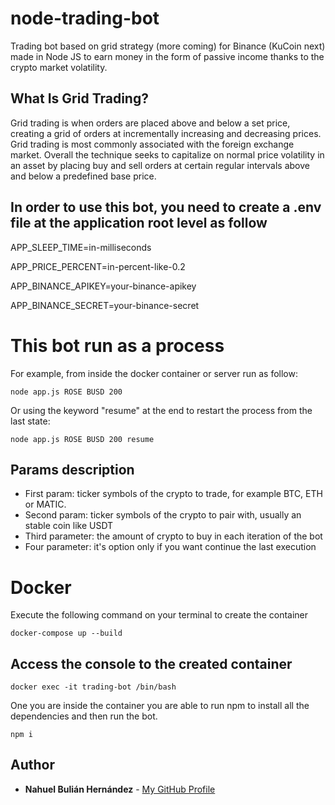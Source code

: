 # node-trading-bot 
Trading bot based on grid strategy (more coming) for Binance (KuCoin next) made in Node JS to earn money in the form of passive income thanks to the crypto market volatility.

## What Is Grid Trading?
Grid trading is when orders are placed above and below a set price, creating a grid of orders at incrementally increasing and decreasing prices. Grid trading is most commonly associated with the foreign exchange market. Overall the technique seeks to capitalize on normal price volatility in an asset by placing buy and sell orders at certain regular intervals above and below a predefined base price.

## In order to use this bot, you need to create a .env file at the application root level as follow

APP_SLEEP_TIME=in-milliseconds

APP_PRICE_PERCENT=in-percent-like-0.2

APP_BINANCE_APIKEY=your-binance-apikey

APP_BINANCE_SECRET=your-binance-secret

# This bot run as a process
For example, from inside the docker container or server run as follow:

`
node app.js ROSE BUSD 200
`

Or using the keyword "resume" at the end to restart the process from the last state:

`
node app.js ROSE BUSD 200 resume
`

## Params description
- First param: ticker symbols of the crypto to trade, for example BTC, ETH or MATIC.
- Second param: ticker symbols of the crypto to pair with, usually an stable coin like USDT
- Third parameter: the amount of crypto to buy in each iteration of the bot
- Four parameter: it's option only if you want continue the last execution

# Docker
Execute the following command on your terminal to create the container

`
docker-compose up --build
`

## Access the console to the created container

`
docker exec -it trading-bot /bin/bash
`

One you are inside the container you are able to run npm to install all the dependencies and then run the bot.

`
npm i
`

## Author

* **Nahuel Bulián Hernández** - [My GitHub Profile](https://github.com/nbulian)
